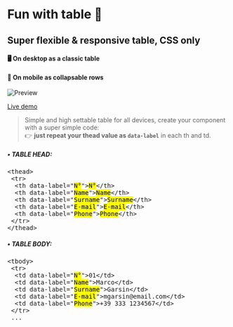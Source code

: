 # Fun with table 🏓
## Super flexible & responsive table, CSS only

#### 🖥️ On desktop as a classic table 
#### 📱 On mobile as collapsable rows

![Preview](https://iili.io/HWLD8Je.gif)

[Live demo](https://codepen.io/marcogargano/full/vYzmPGG)

> Simple and high settable table for all devices, create your component with a super simple code: <br>
> 👉 **just repeat your thead value as `data-label`** in each th and td.

##### • TABLE HEAD:
<pre>
&lt;thead&gt;
 &lt;tr&gt;
  &lt;th data-label=&quot;<mark>N&deg;</mark>&quot;&gt;<mark>N&deg;</mark>&lt;/th&gt;
  &lt;th data-label=&quot;<mark>Name</mark>&quot;&gt;<mark>Name</mark>&lt;/th&gt;
  &lt;th data-label=&quot;<mark>Surname</mark>&quot;&gt;<mark>Surname</mark>&lt;/th&gt;
  &lt;th data-label=&quot;<mark>E-mail</mark>&quot;&gt;<mark>E-mail</mark>&lt;/th&gt;
  &lt;th data-label=&quot;<mark>Phone</mark>&quot;&gt;<mark>Phone</mark>&lt;/th&gt;
 &lt;/tr&gt;
&lt;/thead&gt;
</pre>

##### • TABLE BODY:
<pre>
&lt;tbody&gt;
 &lt;tr&gt;
  &lt;td data-label=&quot;<mark>N&deg;</mark>&quot;&gt;01&lt;/td&gt;
  &lt;td data-label=&quot;<mark>Name</mark>&quot;&gt;Marco&lt;/td&gt;
  &lt;td data-label=&quot;<mark>Surname</mark>&quot;&gt;Garsin&lt;/td&gt;
  &lt;td data-label=&quot;<mark>E-mail</mark>&quot;&gt;mgarsin@email.com&lt;/td&gt;
  &lt;td data-label=&quot;<mark>Phone</mark>&quot;&gt;+39 333 1234567&lt;/td&gt;
 &lt;/tr&gt;
 ...
</pre>
